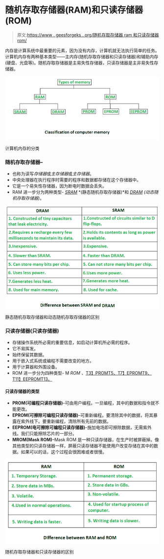 # 随机存取存储器(RAM)和只读存储器(ROM)

> 原文:[https://www . geesforgeks . org/随机存取存储器 ram 和只读存储器 rom/](https://www.geeksforgeeks.org/random-access-memory-ram-and-read-only-memory-rom/)

内存是计算系统中最重要的元素，因为没有内存，计算机就无法执行简单的任务。计算机内存有两种基本类型——主内存(随机存取存储器和只读存储器)和辅助内存(硬盘、光盘等)。随机存取存储器是主易失性存储器，只读存储器是主非易失性存储器。

![Classification of Computer Memory](img/c18ccd66074b3a26c69dfa9321b64400.png)

计算机内存的分类

### **随机存取存储器–**

*   也称为读写*存储器*或*主存储器*或*主存储器*。
*   中央处理器在执行程序时需要的程序和数据都存储在这个存储器中。
*   它是一个易失性存储器，因为断电时数据会丢失。
*   RAM 进一步分为两种类型- [*SRAM*](https://www.geeksforgeeks.org/sram-full-form/) *(静态随机存取存储器)*和 [*DRAM*](https://www.geeksforgeeks.org/dram-full-form/) *(动态随机存取存储器)*。

![Difference between SRAM and DRAM](img/2f7a2f1ee6de001c561baa4032ca8cac.png)

静态随机存取存储器和动态随机存取存储器的区别

### 只读**存储器(只读存储器)**

*   存储操作系统所必需的重要信息，如启动计算机所必需的程序。
*   它不易挥发。
*   始终保留其数据。
*   用于嵌入式系统或编程不需要改变的地方。
*   用于计算器和外围设备。
*   ROM 进一步分为四种类型- M *ROM* 、[T3】PROMT5、](https://www.geeksforgeeks.org/prom-full-form/)[T7】EPROMT9、](https://www.geeksforgeeks.org/eprom-full-form/)[T11】EEPROMT13。](https://www.geeksforgeeks.org/eeprom-full-form/)

#### **只读存储器的类型**

*   **PROM(可编程只读存储器)**–可由用户编程。一旦编程，其中的数据和指令就不能更改。
*   **EPROM(可擦除可编程只读存储器)**–可重新编程。要清除其中的数据，将其暴露在紫外线下。要重新编程，清除所有先前的数据。
*   **EEPROM(电可擦除可编程只读存储器)**–施加电场即可擦除数据，无需紫外线。我们只能擦除芯片的一部分。
*   **MROM(Mask ROM)**–Mask ROM 是一种只读存储器，在生产时被屏蔽掉。像其他类型的只读存储器一样，屏蔽只读存储器不能使用户改变存储在其中的数据。如果可以的话，这个过程会很困难或者很慢。

![Difference between RAM and ROM](img/85b9785531b9bd8de8637a57d7fd48a8.png)

随机存取存储器和只读存储器的区别